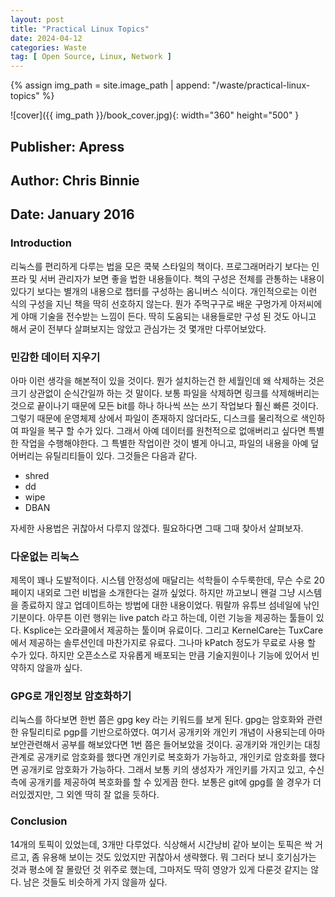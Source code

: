 ```yaml
---
layout: post
title: "Practical Linux Topics"
date: 2024-04-12
categories: Waste 
tag: [ Open Source, Linux, Network ]
---
```


{% assign img_path = site.image_path | append: "/waste/practical-linux-topics" %}

![cover]({{ img_path }}/book_cover.jpg){: width="360" height="500" }

## Publisher: Apress

## Author: Chris Binnie

## Date: January 2016

### Introduction

리눅스를 편리하게 다루는 법을 모은 쿡북 스타일의 책이다. 프로그래머라기 보다는 인프라 및 서버 관리자가 보면 좋을 법한 내용들이다. 책의 구성은 전체를 관통하는 내용이 있다기 보다는 별개의 내용으로 챕터를 구성하는 옴니버스 식이다. 개인적으로는 이런 식의 구성을 지닌 책을 딱히 선호하지 않는다. 뭔가 주먹구구로 배운 구멍가게 아저씨에게 야매 기술을 전수받는 느낌이 든다. 딱히 도움되는 내용들로만 구성 된 것도 아니고 해서 굳이 전부다 살펴보지는 않았고 관심가는 것 몇개만 다루어보았다.

### 민감한 데이터 지우기

아마 이런 생각을 해본적이 있을 것이다. 뭔가 설치하는건 한 세월인데 왜 삭제하는 것은 크기 상관없이 순식간일까 하는 것 말이다. 보통 파일을 삭제하면 링크를 삭제해버리는 것으로 끝이나기 때문에 모든 bit를 하나 하나씩 쓰는 쓰기 작업보다 훨신 빠른 것이다. 그렇기 때문에 운영체제 상에서 파일이 존재하지 않더라도, 디스크를 물리적으로 색인하여 파일을 복구 할 수가 있다. 그래서 아예 데이터를 원천적으로 없애버리고 싶다면 특별한 작업을 수행해야한다. 그 특별한 작업이란 것이 별게 아니고, 파일의 내용을 아예 덮어버리는 유틸리티들이 있다. 그것들은 다음과 같다.

 - shred
 - dd
 - wipe
 - DBAN

자세한 사용법은 귀찮아서 다루지 않겠다. 필요하다면 그때 그때 찾아서 살펴보자.

### 다운없는 리눅스

제목이 꽤나 도발적이다. 시스템 안정성에 매달리는 석학들이 수두룩한데, 무슨 수로 20 페이지 내외로 그런 비법을 소개한다는 걸까 싶었다. 하지만 까고보니 왠걸 그냥 시스템을 종료하지 않고 업데이트하는 방법에 대한 내용이었다. 뭐랄까 유튜브 섬네일에 낚인 기분이다. 아무튼 이런 행위는 live patch 라고 하는데, 이런 기능을 제공하는 툴들이 있다.
Ksplice는 오라클에서 제공하는 툴이며 유료이다. 그리고 KernelCare는 TuxCare에서 제공하는 솔루션인데 마찬가지로 유료다. 그나마 kPatch 정도가 무료로 사용 할 수가 있다. 하지만 오픈소스로 자유롭게 배포되는 만큼 기술지원이나 기능에 있어서 빈약하지 않을까 싶다.

### GPG로 개인정보 암호화하기

리눅스를 하다보면 한번 쯤은 gpg key 라는 키워드를 보게 된다. gpg는 암호화와 관련한 유틸리티로 pgp를 기반으로하였다. 여기서 공개키와 개인키 개념이 사용되는데 아마 보안관련해서 공부를 해보았다면 1번 쯤은 들어보았을 것이다. 공개키와 개인키는 대칭 관계로 공개키로 암호화를 했다면 개인키로 복호화가 가능하고, 개인키로 암호화를 했다면 공개키로 암호화가 가능하다. 그래서 보통 키의 생성자가 개인키를 가지고 있고, 수신측에 공개키를 제공하여 복호화를 할 수 있게끔 한다. 보통은 git에 gpg를 쓸 경우가 더러있겠지만, 그 외엔 딱히 잘 없을 듯하다.

### Conclusion

14개의 토픽이 있었는데, 3개만 다루었다. 식상해서 시간낭비 같아 보이는 토픽은 싹 거르고, 좀 유용해 보이는 것도 있었지만 귀찮아서 생략했다. 뭐 그러다 보니 호기심가는 것과 평소에 잘 몰랐던 것 위주로 했는데, 그마저도 딱히 영양가 있게 다룬것 같지는 않다. 남은 것들도 비슷하게 가지 않을까 싶다.